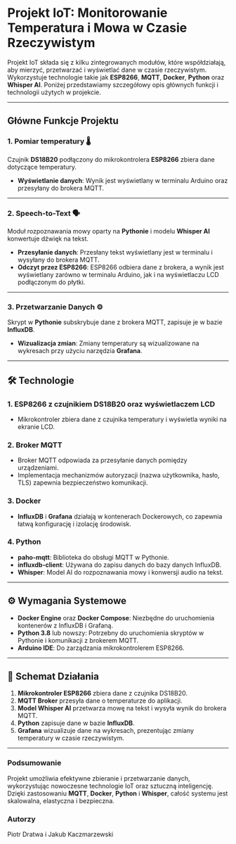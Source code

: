 # Projekt IoT: Monitorowanie Temperatura i Mowa w Czasie Rzeczywistym

Projekt IoT składa się z kilku zintegrowanych modułów, które współdziałają, aby mierzyć, przetwarzać i wyświetlać dane w czasie rzeczywistym. Wykorzystuje technologie takie jak **ESP8266**, **MQTT**, **Docker**, **Python** oraz **Whisper AI**. Poniżej przedstawiamy szczegółowy opis głównych funkcji i technologii użytych w projekcie.

----------

## Główne Funkcje Projektu

### 1. **Pomiar temperatury** 🌡️

Czujnik **DS18B20** podłączony do mikrokontrolera **ESP8266** zbiera dane dotyczące temperatury.

-   **Wyświetlanie danych**: Wynik jest wyświetlany w terminalu Arduino oraz przesyłany do brokera MQTT.

----------

### 2. **Speech-to-Text** 🗣️

Moduł rozpoznawania mowy oparty na **Pythonie** i modelu **Whisper AI** konwertuje dźwięk na tekst.

-   **Przesyłanie danych**: Przesłany tekst wyświetlany jest w terminalu i wysyłany do brokera MQTT.
-   **Odczyt przez ESP8266**: ESP8266 odbiera dane z brokera, a wynik jest wyświetlany zarówno w terminalu Arduino, jak i na wyświetlaczu LCD podłączonym do płytki.

----------

### 3. **Przetwarzanie Danych** ⚙️

Skrypt w **Pythonie** subskrybuje dane z brokera MQTT, zapisuje je w bazie **InfluxDB**.

-   **Wizualizacja zmian**: Zmiany temperatury są wizualizowane na wykresach przy użyciu narzędzia **Grafana**.

----------

## 🛠️ Technologie

### 1. **ESP8266** z czujnikiem **DS18B20** oraz wyświetlaczem LCD

-   Mikrokontroler zbiera dane z czujnika temperatury i wyświetla wyniki na ekranie LCD.

### 2. **Broker MQTT**

-   Broker MQTT odpowiada za przesyłanie danych pomiędzy urządzeniami.
-   Implementacja mechanizmów autoryzacji (nazwa użytkownika, hasło, TLS) zapewnia bezpieczeństwo komunikacji.

### 3. **Docker**

-   **InfluxDB** i **Grafana** działają w kontenerach Dockerowych, co zapewnia łatwą konfigurację i izolację środowisk.

### 4. **Python**

-   **paho-mqtt**: Biblioteka do obsługi MQTT w Pythonie.
-   **influxdb-client**: Używana do zapisu danych do bazy danych InfluxDB.
-   **Whisper**: Model AI do rozpoznawania mowy i konwersji audio na tekst.

----------

## ⚙️ Wymagania Systemowe

-   **Docker Engine** oraz **Docker Compose**: Niezbędne do uruchomienia kontenerów z InfluxDB i Grafaną.
-   **Python 3.8** lub nowszy: Potrzebny do uruchomienia skryptów w Pythonie i komunikacji z brokerem MQTT.
-   **Arduino IDE**: Do zarządzania mikrokontrolerem ESP8266.

----------

## 🔧 Schemat Działania

1.  **Mikrokontroler ESP8266** zbiera dane z czujnika DS18B20.
2.  **MQTT Broker** przesyła dane o temperaturze do aplikacji.
3.  **Model Whisper AI** przetwarza mowę na tekst i wysyła wynik do brokera MQTT.
4.  **Python** zapisuje dane w bazie **InfluxDB**.
5.  **Grafana** wizualizuje dane na wykresach, prezentując zmiany temperatury w czasie rzeczywistym.

----------

### Podsumowanie

Projekt umożliwia efektywne zbieranie i przetwarzanie danych, wykorzystując nowoczesne technologie IoT oraz sztuczną inteligencję. Dzięki zastosowaniu **MQTT**, **Docker**, **Python** i **Whisper**, całość systemu jest skalowalna, elastyczna i bezpieczna.

### Autorzy
Piotr Dratwa i Jakub Kaczmarzewski
